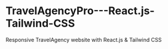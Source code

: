 # TravelAgencyPro---React.js-Tailwind-CSS
Responsive TravelAgency website with React.js &amp; Tailwind CSS
